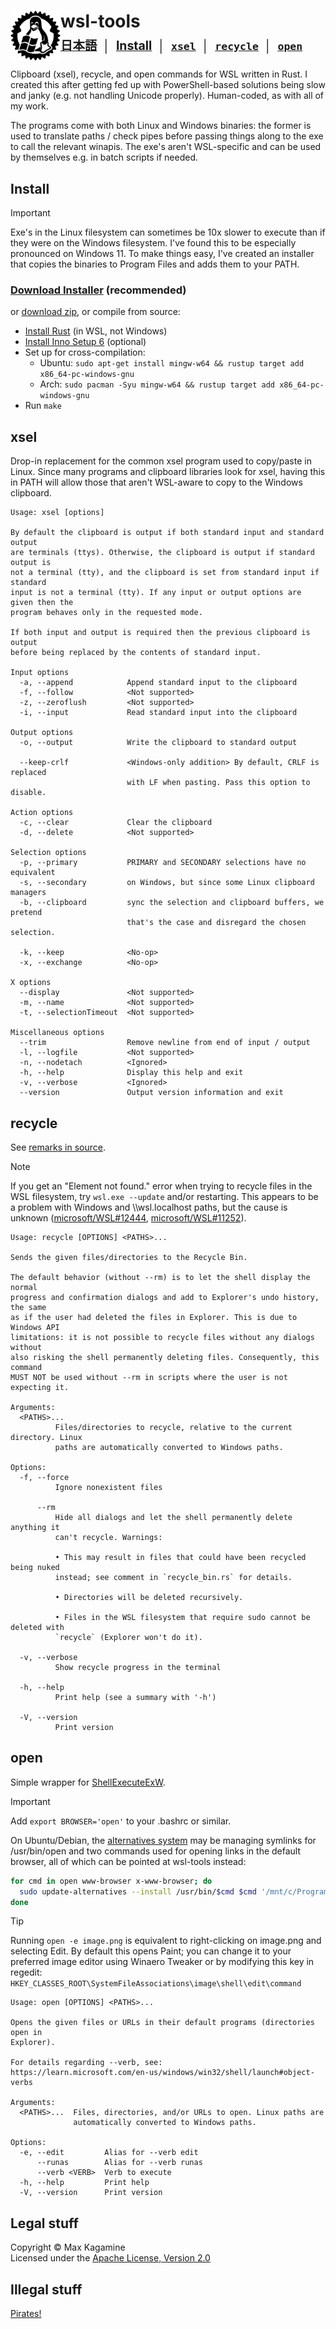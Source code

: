 <h1>
  <img src="rustuxdows.svg" height="80" align="left" />
  wsl-tools
  <br />
  <sup><sub>
    <a href="README.ja.md">日本語</a>
    &nbsp;│&nbsp;
    <a href="#install">Install</a>
    &nbsp;│&nbsp;
    <a href="#xsel"><code>xsel</code></a>
    &nbsp;│&nbsp;
    <a href="#recycle"><code>recycle</code></a>
    &nbsp;│&nbsp;
    <a href="#open"><code>open</code></a>
  </sub></sup>
</h1>

Clipboard (xsel), recycle, and open commands for WSL written in Rust. I created this after getting fed up with PowerShell-based solutions being slow and janky (e.g. not handling Unicode properly). Human-coded, as with all of my work.

The programs come with both Linux and Windows binaries: the former is used to translate paths / check pipes before passing things along to the exe to call the relevant winapis. The exe's aren't WSL-specific and can be used by themselves e.g. in batch scripts if needed.

## Install

> [!IMPORTANT]
> Exe's in the Linux filesystem can sometimes be 10x slower to execute than if they were on the Windows filesystem. I've found this to be especially pronounced on Windows 11. To make things easy, I've created an installer that copies the binaries to Program Files and adds them to your PATH.

### [Download Installer](https://github.com/maxkagamine/wsl-tools/releases/latest/download/wsl-tools-installer.exe) (recommended)

or [download zip](https://github.com/maxkagamine/wsl-tools/releases/latest/download/wsl-tools-portable.zip), or compile from source:

- [Install Rust](https://rustup.rs/) (in WSL, not Windows)
- [Install Inno Setup 6](https://jrsoftware.org/isdl.php) (optional)
- Set up for cross-compilation:
  - Ubuntu: `sudo apt-get install mingw-w64 && rustup target add x86_64-pc-windows-gnu`
  - Arch: `sudo pacman -Syu mingw-w64 && rustup target add x86_64-pc-windows-gnu`
- Run `make`

## xsel

Drop-in replacement for the common xsel program used to copy/paste in Linux. Since many programs and clipboard libraries look for xsel, having this in PATH will allow those that aren't WSL-aware to copy to the Windows clipboard.

```
Usage: xsel [options]

By default the clipboard is output if both standard input and standard output
are terminals (ttys). Otherwise, the clipboard is output if standard output is
not a terminal (tty), and the clipboard is set from standard input if standard
input is not a terminal (tty). If any input or output options are given then the
program behaves only in the requested mode.

If both input and output is required then the previous clipboard is output
before being replaced by the contents of standard input.

Input options
  -a, --append            Append standard input to the clipboard
  -f, --follow            <Not supported>
  -z, --zeroflush         <Not supported>
  -i, --input             Read standard input into the clipboard

Output options
  -o, --output            Write the clipboard to standard output

  --keep-crlf             <Windows-only addition> By default, CRLF is replaced
                          with LF when pasting. Pass this option to disable.

Action options
  -c, --clear             Clear the clipboard
  -d, --delete            <Not supported>

Selection options
  -p, --primary           PRIMARY and SECONDARY selections have no equivalent
  -s, --secondary         on Windows, but since some Linux clipboard managers
  -b, --clipboard         sync the selection and clipboard buffers, we pretend
                          that's the case and disregard the chosen selection.

  -k, --keep              <No-op>
  -x, --exchange          <No-op>

X options
  --display               <Not supported>
  -m, --name              <Not supported>
  -t, --selectionTimeout  <Not supported>

Miscellaneous options
  --trim                  Remove newline from end of input / output
  -l, --logfile           <Not supported>
  -n, --nodetach          <Ignored>
  -h, --help              Display this help and exit
  -v, --verbose           <Ignored>
  --version               Output version information and exit
```

## recycle

See [remarks in source](src/recycle_bin.rs).

> [!NOTE]
> If you get an "Element not found." error when trying to recycle files in the WSL filesystem, try `wsl.exe --update` and/or restarting. This appears to be a problem with Windows and \\\\wsl.localhost paths, but the cause is unknown ([microsoft/WSL#12444](https://github.com/microsoft/WSL/issues/12444), [microsoft/WSL#11252](https://github.com/microsoft/WSL/issues/11252)).

```
Usage: recycle [OPTIONS] <PATHS>...

Sends the given files/directories to the Recycle Bin.

The default behavior (without --rm) is to let the shell display the normal
progress and confirmation dialogs and add to Explorer's undo history, the same
as if the user had deleted the files in Explorer. This is due to Windows API
limitations: it is not possible to recycle files without any dialogs without
also risking the shell permanently deleting files. Consequently, this command
MUST NOT be used without --rm in scripts where the user is not expecting it.

Arguments:
  <PATHS>...
          Files/directories to recycle, relative to the current directory. Linux
          paths are automatically converted to Windows paths.

Options:
  -f, --force
          Ignore nonexistent files

      --rm
          Hide all dialogs and let the shell permanently delete anything it
          can't recycle. Warnings:

          • This may result in files that could have been recycled being nuked
          instead; see comment in `recycle_bin.rs` for details.

          • Directories will be deleted recursively.

          • Files in the WSL filesystem that require sudo cannot be deleted with
          `recycle` (Explorer won't do it).

  -v, --verbose
          Show recycle progress in the terminal

  -h, --help
          Print help (see a summary with '-h')

  -V, --version
          Print version
```

## open

Simple wrapper for [ShellExecuteExW](https://learn.microsoft.com/en-us/windows/win32/api/shellapi/nf-shellapi-shellexecuteexw).

> [!IMPORTANT]
> Add `export BROWSER='open'` to your .bashrc or similar.
> 
> On Ubuntu/Debian, the [alternatives system](https://manpages.ubuntu.com/manpages/trusty/man8/update-alternatives.8.html) may be managing symlinks for /usr/bin/open and two commands used for opening links in the default browser, all of which can be pointed at wsl-tools instead:
> ```bash
> for cmd in open www-browser x-www-browser; do
>   sudo update-alternatives --install /usr/bin/$cmd $cmd '/mnt/c/Program Files/wsl-tools/open' 999
> done
> ```

> [!TIP]
> Running `open -e image.png` is equivalent to right-clicking on image.png and selecting Edit. By default this opens Paint; you can change it to your preferred image editor using Winaero Tweaker or by modifying this key in regedit: `HKEY_CLASSES_ROOT\SystemFileAssociations\image\shell\edit\command`

```
Usage: open [OPTIONS] <PATHS>...

Opens the given files or URLs in their default programs (directories open in
Explorer).

For details regarding --verb, see:
https://learn.microsoft.com/en-us/windows/win32/shell/launch#object-verbs

Arguments:
  <PATHS>...  Files, directories, and/or URLs to open. Linux paths are
              automatically converted to Windows paths.

Options:
  -e, --edit         Alias for --verb edit
      --runas        Alias for --verb runas
      --verb <VERB>  Verb to execute
  -h, --help         Print help
  -V, --version      Print version
```

## Legal stuff

Copyright © Max Kagamine  
Licensed under the [Apache License, Version 2.0](LICENSE.txt)

## Illegal stuff

[Pirates!](https://www.youtube.com/watch?v=NSZhIAfR6dA)
